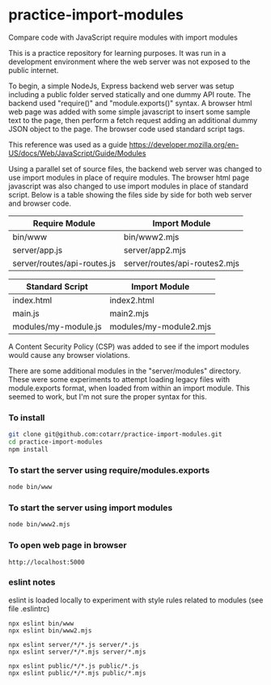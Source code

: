 # practice-import-modules
Compare code with JavaScript require modules with import modules

This is a practice repository for learning purposes. It was run in a development
environment where the web server was not exposed to the public internet.

To begin, a simple NodeJs, Express backend web server was setup including a public folder
served statically and one dummy API route. The backend used "require()" and "module.exports()" syntax.
A browser html web page was added with some simple javascript to insert some sample text to the page,
then perform a fetch request adding an additional dummy JSON object to the page. The browser code used
standard script tags.

This reference was used as a guide https://developer.mozilla.org/en-US/docs/Web/JavaScript/Guide/Modules

Using a parallel set of source files, the backend web server was changed to use import modules
in place of require modules.
The browser html page javascript was also changed to use import modules in place of standard script.
Below is a table showing the files side by side for both web server and browser code.


|       Require Module        |         Import Module         |
| --------------------------- | ----------------------------- |
| bin/www                     | bin/www2.mjs                  |
| server/app.js               | server/app2.mjs               |
| server/routes/api-routes.js | server/routes/api-routes2.mjs |


|   Standard Script    |     Import Module      |
| -------------------- | -----------------------|
| index.html           | index2.html            |
| main.js              | main2.mjs              |
| modules/my-module.js | modules/my-module2.mjs |

A Content Security Policy (CSP) was added to see if the import modules
would cause any browser violations.

There are some additional modules in the "server/modules" directory.
These were some experiments to attempt loading legacy files
with module.exports format, when loaded from within an import module.
This seemed to work, but I'm not sure the proper syntax for this.

### To install

```bash
git clone git@github.com:cotarr/practice-import-modules.git
cd practice-import-modules
npm install
```

### To start the server using require/modules.exports

```bash
node bin/www
```

### To start the server using import modules

```bash
node bin/www2.mjs
```

### To open web page in browser
```url
http://localhost:5000
```

### eslint notes

eslint is loaded locally to experiment with style rules related to modules (see file .eslintrc)

```
npx eslint bin/www
npx eslint bin/www2.mjs

npx eslint server/*/*.js server/*.js
npx eslint server/*/*.mjs server/*.mjs

npx eslint public/*/*.js public/*.js
npx eslint public/*/*.mjs public/*.mjs

```

